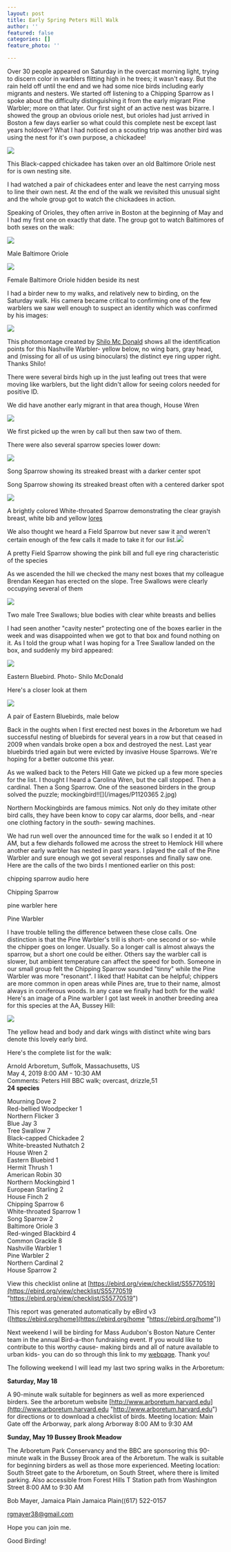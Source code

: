 ```yaml
---
layout: post
title: Early Spring Peters Hill Walk
author: ''
featured: false
categories: []
feature_photo: ''

---
```

Over 30 people appeared on Saturday in the overcast morning light, trying to discern color in warblers flitting high in he trees; it wasn't easy.  But the rain held off until the end and we had some nice birds including early migrants and nesters.  We started off listening to a Chipping Sparrow as I spoke about the difficulty distinguishing it from the early migrant Pine Warbler; more on that later.  Our first sight of an active nest was bizarre.  I showed the group an obvious oriole nest, but orioles had just arrived in Boston a few days earlier so what could this complete nest be except last years holdover?  What I had noticed on a scouting trip was another bird was using the nest for it's own purpose, a chickadee!

![](/images/P1070547.jpg)

This Black-capped chickadee has taken over an old Baltimore Oriole nest for is own nesting site.

I had watched a pair of chickadees enter and leave the nest carrying moss to line their own nest. At the end of the walk we revisited this unusual sight and the whole group got to watch the chickadees in action.

Speaking of Orioles, they often arrive in Boston at the beginning of May and I had my first one on exactly that date.  The group got to watch Baltimores of both sexes on the walk:

![](/images/P1010897.jpg)

Male Baltimore Oriole

![](/images/P1000867.jpg)

Female Baltimore Oriole hidden beside its nest

I had a birder new to my walks, and relatively new to birding, on the Saturday walk. His camera became critical to confirming one of the few warblers we saw well enough to suspect an identity which was confirmed by his images:

![](/images/NashvilleWarblerByShilo.jpg)

This photomontage created by [Shilo Mc Donald](https://ebird.org/profile/MTI2NjMzOQ/US-MA-025) shows all the identification points for this Nashville Warbler- yellow below, no wing bars, gray head, and (missing for all of us using binoculars) the distinct eye ring upper right.  Thanks Shilo!

There were several birds high up in the just leafing out trees that were moving like warblers, but the light didn't allow for seeing colors needed for positive ID.

We did have another early migrant in that area though, House Wren

![](/images/P1100267_1-2.jpg)

We first picked up the wren by call but then saw two of them.

There were also several sparrow species lower down:

![](/images/P1280094-1.jpg)

Song Sparrow showing its streaked breast with a darker center spot

Song Sparrow showing its streaked breast often with a centered darker spot

![](/images/P1110338.jpg)

A brightly colored White-throated Sparrow demonstrating the clear grayish breast, white bib and yellow [lores](https://en.wikipedia.org/wiki/Lore_(anatomy))

We also thought we heard a Field Sparrow but never saw it and weren't certain enough of the few calls it made to take it for our list.![](/images/P1040846.jpg)

A pretty Field Sparrow showing the pink bill and full eye ring characteristic of the species

As we ascended the hill we checked the many nest boxes that my colleague Brendan Keegan has erected on the slope.  Tree Swallows were clearly occupying several of them

![](/images/P1150869.jpg)

Two male Tree Swallows; blue bodies with clear white breasts and bellies

I had seen another "cavity nester" protecting one of the boxes earlier in the week and was disappointed when we got to that box and found nothing on it.  As I told the group what I was hoping for a Tree Swallow landed on the box, and suddenly my bird appeared:

![](/images/EasternBluebirdByShilo.jpg)

Eastern Bluebird.  Photo- Shilo McDonald

Here's a closer look at them

![](/images/P1140207.jpg)

A pair of Eastern Bluebirds, male below

Back in the oughts when I first erected nest boxes in the Arboretum we had successful nesting of bluebirds for several years in a row but that ceased in 2009 when vandals broke open a box and destroyed the nest. Last year bluebirds tried again but were evicted by invasive House Sparrows. We're hoping for a better outcome this year.

As we walked back to the Peters Hill Gate we picked up a few more species for the list.  I thought I heard a Carolina Wren, but the call stopped. Then a cardinal.  Then a Song Sparrow.  One of the seasoned birders in the group solved the puzzle; mockingbird!![](/images/P1120365 2.jpg)

Northern Mockingbirds are famous mimics.  Not only do they imitate other bird calls, they have been know to copy car alarms, door bells, and  -near one clothing factory in the south- sewing machines.

We had run well over the announced time for the walk so I ended it at 10 AM, but a few diehards followed me across the street to Hemlock Hill where another early warbler has nested in past years. I played the call of the Pine Warbler and sure enough we got several responses and finally saw one.  Here are the calls of the two birds I mentioned earlier on this post:

chipping sparrow audio here

Chipping Sparrow

pine warbler here

Pine Warbler

I have trouble telling the difference between these close calls.  One distinction is that the Pine Warbler's trill is short- one second or so- while the chipper goes on longer. Usually.  So a longer call is almost always the sparrow, but a short one could be either.  Others say the warbler call is slower, but ambient temperature can affect the speed for both.  Someone in our small group felt the Chipping Sparrow sounded "tinny" while the Pine Warbler was more "resonant".  I liked that!  Habitat can be helpful; chippers are more common in open areas while Pines are, true to their name, almost always in coniferous woods.  In any case we finally had both for the walk!  Here's an image of a Pine warbler I got last week in another breeding area for this species at the AA, Bussey Hill:

![](/images/P1070366.jpg)

The yellow head and body and dark wings with distinct white wing bars denote this lovely early bird.

Here's the complete list for the walk:

Arnold Arboretum, Suffolk, Massachusetts, US  
May 4, 2019 8:00 AM - 10:30 AM  
Comments: Peters Hill BBC walk; overcast, drizzle,51  
**24 species**  
  
Mourning Dove 2  
Red-bellied Woodpecker 1  
Northern Flicker 3  
Blue Jay 3  
Tree Swallow 7  
Black-capped Chickadee 2  
White-breasted Nuthatch 2  
House Wren 2  
Eastern Bluebird 1  
Hermit Thrush 1  
American Robin 30  
Northern Mockingbird 1  
European Starling 2  
House Finch 2  
Chipping Sparrow 6  
White-throated Sparrow 1  
Song Sparrow 2  
Baltimore Oriole 3  
Red-winged Blackbird 4  
Common Grackle 8  
Nashville Warbler 1  
Pine Warbler 2  
Northern Cardinal 2  
House Sparrow 2  
  
View this checklist online at [https://ebird.org/view/checklist/S55770519](https://ebird.org/view/checklist/S55770519 "https://ebird.org/view/checklist/S55770519")  
  
This report was generated automatically by eBird v3 ([https://ebird.org/home](https://ebird.org/home "https://ebird.org/home"))

Next weekend I will be birding for Mass Audubon's Boston Nature Center team in the annual Bird-a-thon fundraising event.  If you would like to contribute to this worthy cause- making birds and all of nature available to urban kids-  you can do so through this link to my [webpage](https://tinyurl.com/y67rsjk6). Thank you!

The following weekend I will lead my last two spring walks in the Arboretum:

**Saturday, May 18**

A 90-minute walk suitable for beginners as well as more experienced birders. See the arboretum website [http://www.arboretum.harvard.edu](http://www.arboretum.harvard.edu "http://www.arboretum.harvard.edu") for directions or to download a checklist of birds. Meeting location: Main Gate off the Arborway, park along Arborway 8:00 AM to 9:30 AM

**Sunday, May 19  Bussey Brook Meadow**

The Arboretum Park Conservancy and the BBC are sponsoring this 90-minute walk in the Bussey Brook area of the Arboretum. The walk is suitable for beginning birders as well as those more experienced. Meeting location: South Street gate to the Arboretum, on South Street, where there is limited parking. Also accessible from Forest Hills T Station path from Washington Street 8:00 AM to 9:30 AM

Bob Mayer, Jamaica Plain Jamaica Plain((617) 522-0157

[rgmayer38@gmail.com](mailto:rgmayer@comcast.net)

Hope you can join me.

Good Birding!